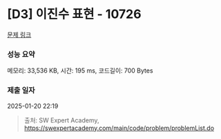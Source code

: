 # [D3] 이진수 표현 - 10726 

[문제 링크](https://swexpertacademy.com/main/code/problem/problemDetail.do?contestProbId=AXRSXf_a9qsDFAXS) 

### 성능 요약

메모리: 33,536 KB, 시간: 195 ms, 코드길이: 700 Bytes

### 제출 일자

2025-01-20 22:19



> 출처: SW Expert Academy, https://swexpertacademy.com/main/code/problem/problemList.do